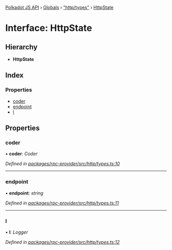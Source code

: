 [Polkadot JS API](../README.md) › [Globals](../globals.md) › ["http/types"](../modules/_http_types_.md) › [HttpState](_http_types_.httpstate.md)

# Interface: HttpState

## Hierarchy

* **HttpState**

## Index

### Properties

* [coder](_http_types_.httpstate.md#coder)
* [endpoint](_http_types_.httpstate.md#endpoint)
* [l](_http_types_.httpstate.md#l)

## Properties

###  coder

• **coder**: *Coder*

*Defined in [packages/rpc-provider/src/http/types.ts:10](https://github.com/polkadot-js/api/blob/82828d8e09/packages/rpc-provider/src/http/types.ts#L10)*

___

###  endpoint

• **endpoint**: *string*

*Defined in [packages/rpc-provider/src/http/types.ts:11](https://github.com/polkadot-js/api/blob/82828d8e09/packages/rpc-provider/src/http/types.ts#L11)*

___

###  l

• **l**: *Logger*

*Defined in [packages/rpc-provider/src/http/types.ts:12](https://github.com/polkadot-js/api/blob/82828d8e09/packages/rpc-provider/src/http/types.ts#L12)*
